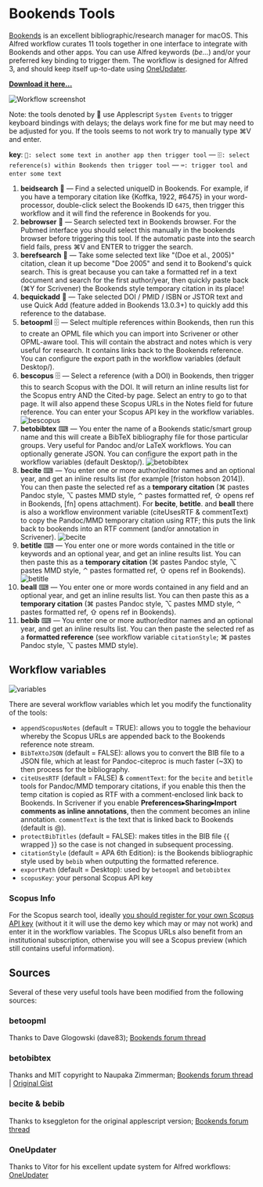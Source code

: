 # Bookends Tools

[Bookends](http://www.sonnysoftware.com/) is an excellent bibliographic/research manager for macOS. This Alfred workflow curates 11 tools together in one interface to integrate with Bookends and other apps. You can use Alfred keywords (*be…*) and/or your preferred key binding to trigger them. The workflow is designed for Alfred 3, and should keep itself up-to-date using [OneUpdater](https://github.com/vitorgalvao/alfred-workflows/tree/master/OneUpdater).

[**Download it here…**](https://raw.githubusercontent.com/iandol/bookends-tools/master/bookends-tools.alfredworkflow)

![Workflow screenshot](https://raw.githubusercontent.com/iandol/bookends-tools/master/images/workflow.png)

Note: the tools denoted by 📄 use Applescript `System Events` to trigger keyboard bindings with delays; the delays work fine for me but may need to be adjusted for you. If the tools seems to not work try to manually type ⌘V and enter.

**key**: `📄: select some text in another app then trigger tool` — `🗄: select reference(s) within Bookends then trigger tool` — `⌨: trigger tool and enter some text`  

1. **beidsearch** 📄 — Find a selected uniqueID in Bookends. For example, if you have a temporary citation like {Koffka, 1922, #6475} in your word-processor, double-click select the Bookends ID `6475`, then trigger this workflow and it will find the reference in Bookends for you.
2. **bebrowser** 📄 — Search selected text in Bookends browser. For the Pubmed interface you should select this manually in the bookends browser before triggering this tool. If the automatic paste into the search field fails, press ⌘V and ENTER to trigger the search.
3. **berefsearch** 📄 — Take some selected text like "(Doe et al., 2005)" citation, clean it up become "Doe 2005" and send it to Bookend's quick search. This is great because you can take a formatted ref in a text document and search for the first author/year, then quickly paste back (⌘Y for Scrivener) the Bookends style temporary citation in its place!
4. **bequickadd** 📄 — Take selected DOI / PMID / ISBN or JSTOR text and use Quick Add (feature added in Bookends 13.0.3+) to quickly add this reference to the database.
5. **betoopml** 🗄 — Select multiple references within Bookends, then run this to create an OPML file which you can import into Scrivener or other OPML-aware tool. This will contain the abstract and notes which is very useful for research. It contains links back to the Bookends reference. You can configure the export path in the workflow variables (default Desktop/).
6.  **bescopus** 🗄 — Select a reference (with a DOI) in Bookends, then trigger this to search Scopus with the DOI.  It will return an inline results list for the Scopus entry AND the Cited-by page. Select an entry to go to that page. It will also append these Scopus URLs in the Notes field for future reference. You can enter your Scopus API key in the workflow variables. ![bescopus](https://raw.githubusercontent.com/iandol/bookends-tools/master/images/bescopus.png)
7. **betobibtex** ⌨ — You enter the name of a Bookends static/smart group name and this will create a BibTeX bibliography file for those particular groups. Very useful for Pandoc and/or LaTeX workflows. You can optionally generate JSON. You can configure the export path in the workflow variables (default Desktop/). ![betobibtex](https://raw.githubusercontent.com/iandol/bookends-tools/master/images/betobibtex.png)
8. **becite** ⌨ — You enter one or more author/editor names and an optional year, and get an inline results list (for example [friston hobson 2014]). You can then paste the selected ref as a **temporary citation** (⌘ pastes Pandoc style, ⌥ pastes MMD style, ⌃ pastes formatted ref, ⇧ opens ref in Bookends, \[fn\] opens attachment). For **becite**, **betitle**. and **beall** there is also a workflow environment variable (citeUsesRTF & commentText) to copy the Pandoc/MMD temporary citation using RTF; this puts the link back to bookends into an RTF comment (and/or annotation in Scrivener).  ![becite](https://raw.githubusercontent.com/iandol/bookends-tools/master/images/becite.png)
9. **betitle** ⌨ — You enter one or more words contained in the title or keywords and an optional year, and get an inline results list. You can then paste this as a **temporary citation** (⌘ pastes Pandoc style, ⌥ pastes MMD style, ⌃ pastes formatted ref, ⇧ opens ref in Bookends).  ![betitle](https://raw.githubusercontent.com/iandol/bookends-tools/master/images/betitle.png)
10. **beall** ⌨ — You enter one or more words contained in any field and an optional year, and get an inline results list. You can then paste this as a **temporary citation** (⌘ pastes Pandoc style, ⌥ pastes MMD style, ⌃ pastes formatted ref, ⇧ opens ref in Bookends).  
11. **bebib** ⌨ — You enter one or more author/editor names and an optional year, and get an inline results list.  You can then paste the selected ref as a **formatted reference** (see workflow variable `citationStyle`; ⌘ pastes Pandoc style, ⌥ pastes MMD style).

## Workflow variables

![variables](https://raw.githubusercontent.com/iandol/bookends-tools/master/images/variables.png)  

There are several workflow variables which let you modify the functionality of the tools: 

* `appendScopusNotes` (default = TRUE): allows you to toggle the behaviour whereby the Scopus URLs are appended back to the Bookends reference note stream. 
* `BibTeXtoJSON` (default = FALSE): allows you to convert the BIB file to a JSON file, which at least for Pandoc-citeproc is much faster (~3X) to then process for the bibliography. 
* `citeUsesRTF`  (default = FALSE) & `commentText`: for the `becite` and `betitle` tools for Pandoc/MMD temporary citations, if you enable this then the temp citation is copied as RTF with a comment-enclosed link back to Bookends. In Scrivener if you enable **Preferences▸Sharing▸Import comments as inline annotations**, then the comment becomes an inline annotation. `commentText` is the text that is linked back to Bookends (default is @).
* `protectBibTitles`  (default = FALSE): makes titles in the BIB file {{ wrapped }} so the case is not changed in subsequent processing.
* `citationStyle`  (default = APA 6th Edition): is the Bookends bibliographic style used by `bebib` when outputting the formatted reference.
* `exportPath`  (default = Desktop): used by `betoopml` and `betobibtex`
* `scopusKey`: your personal Scopus API key

### Scopus Info
For the Scopus search tool, ideally [you should register for your own Scopus API key](https://dev.elsevier.com/) (without it it will use the demo key which may or may not work) and enter it in the workflow variables. The Scopus URLs also benefit from an institutional subscription, otherwise you will see a Scopus preview (which still contains useful information). 

## Sources
Several of these very useful tools have been modified from the following sources:

### betoopml
Thanks to Dave Glogowski (dave83); [Bookends forum thread](https://www.sonnysoftware.com/phpBB3/viewtopic.php?f=6&t=3882)

### betobibtex
Thanks and MIT copyright to Naupaka Zimmerman; [Bookends forum thread](https://www.sonnysoftware.com/phpBB3/viewtopic.php?f=6&t=4246) | [Original Gist](https://gist.github.com/naupaka/3637da8f1449a279a79e643575a7c2e1)

### becite & bebib
Thanks to kseggleton for the original applescript version; [Bookends forum thread](https://www.sonnysoftware.com/phpBB3/viewtopic.php?f=6&t=4051)

### OneUpdater
Thanks to Vitor for his excellent update system for Alfred workflows: [OneUpdater](https://github.com/vitorgalvao/alfred-workflows/tree/master/OneUpdater)

